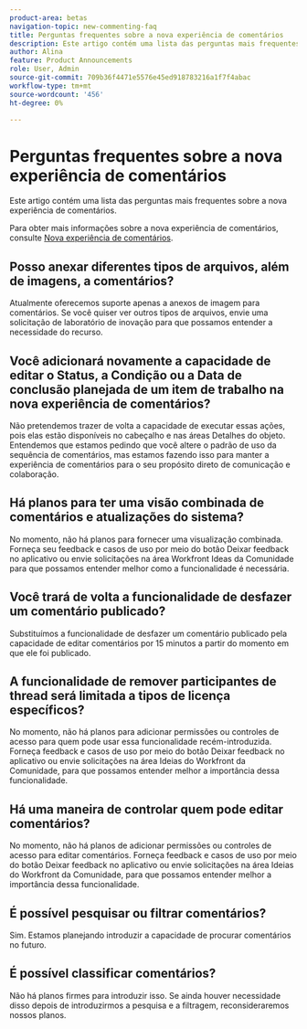 ```yaml
---
product-area: betas
navigation-topic: new-commenting-faq
title: Perguntas frequentes sobre a nova experiência de comentários
description: Este artigo contém uma lista das perguntas mais frequentes sobre a nova experiência de comentários.
author: Alina
feature: Product Announcements
role: User, Admin
source-git-commit: 709b36f4471e5576e45ed918783216a1f7f4abac
workflow-type: tm+mt
source-wordcount: '456'
ht-degree: 0%

---
```



# Perguntas frequentes sobre a nova experiência de comentários

Este artigo contém uma lista das perguntas mais frequentes sobre a nova experiência de comentários.

Para obter mais informações sobre a nova experiência de comentários, consulte [Nova experiência de comentários](../../betas/new-commenting-experience-beta/unified-commenting-experience.md).

## Posso anexar diferentes tipos de arquivos, além de imagens, a comentários?

Atualmente oferecemos suporte apenas a anexos de imagem para comentários. Se você quiser ver outros tipos de arquivos, envie uma solicitação de laboratório de inovação para que possamos entender a necessidade do recurso.

## Você adicionará novamente a capacidade de editar o Status, a Condição ou a Data de conclusão planejada de um item de trabalho na nova experiência de comentários?

Não pretendemos trazer de volta a capacidade de executar essas ações, pois elas estão disponíveis no cabeçalho e nas áreas Detalhes do objeto. Entendemos que estamos pedindo que você altere o padrão de uso da sequência de comentários, mas estamos fazendo isso para manter a experiência de comentários para o seu propósito direto de comunicação e colaboração.

## Há planos para ter uma visão combinada de comentários e atualizações do sistema?

No momento, não há planos para fornecer uma visualização combinada. Forneça seu feedback e casos de uso por meio do botão Deixar feedback no aplicativo ou envie solicitações na área Workfront Ideas da Comunidade para que possamos entender melhor como a funcionalidade é necessária.

## Você trará de volta a funcionalidade de desfazer um comentário publicado?

Substituímos a funcionalidade de desfazer um comentário publicado pela capacidade de editar comentários por 15 minutos a partir do momento em que ele foi publicado.

## A funcionalidade de remover participantes de thread será limitada a tipos de licença específicos?

No momento, não há planos para adicionar permissões ou controles de acesso para quem pode usar essa funcionalidade recém-introduzida. Forneça feedback e casos de uso por meio do botão Deixar feedback no aplicativo ou envie solicitações na área Ideias do Workfront da Comunidade, para que possamos entender melhor a importância dessa funcionalidade.

## Há uma maneira de controlar quem pode editar comentários?

No momento, não há planos de adicionar permissões ou controles de acesso para editar comentários. Forneça feedback e casos de uso por meio do botão Deixar feedback no aplicativo ou envie solicitações na área Ideias do Workfront da Comunidade, para que possamos entender melhor a importância dessa funcionalidade.

## É possível pesquisar ou filtrar comentários?

Sim. Estamos planejando introduzir a capacidade de procurar comentários no futuro.

## É possível classificar comentários?

Não há planos firmes para introduzir isso. Se ainda houver necessidade disso depois de introduzirmos a pesquisa e a filtragem, reconsideraremos nossos planos.
